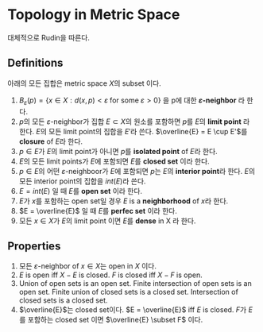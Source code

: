 Topology in Metric Space
=====================
 대체적으로  Rudin을 따른다.
## Definitions
아래의 모든 집합은  metric space $X$의 subset 이다.
1. $B_{\varepsilon}(p) = \{x \in X : d(x, p) < \varepsilon\; \textrm{for some} \;\varepsilon > 0\}$ 을 p에 대한 **$\varepsilon$-neighbor** 라 한다.
2. $p$의 모든 $\varepsilon$-neighbor가 집합 $E \subset X$의 원소를 포함하면 $p$를 $E$의 **limit point** 라 한다. $E$의 모든 limit point의 집합을 $E'$라 쓴다. $\overline{E} = E \cup E'$를 **closure** of $E$라 한다.
3. $p\in E$가 $E$의 limit point가 아니면 $p$를 **isolated point** of $E$라 한다.
4. $E$의 모든 limit points가 $E$에 포함되면 $E$를 **closed set** 이라 한다.
5. $p\in E$의 어떤 $\varepsilon$-neighboor가 $E$에 포함되면 $p$는 $E$의 **interior point**라 한다. $E$의 모든 interior point의 집합을 $int(E)$라 쓴다.
6. $E = int(E)$ 일 때 $E$를 **open set** 이라 한다.
7. $E$가 $x$를 포함하는 open set일 경우 $E$ is a **neighborhood** of $x$라 한다.
8. $E = \overline{E}$ 일 때 $E$를 **perfec set** 이라 한다.
9.  모든 $x \in X$가 $E$의 limit point 이면 $E$를 **dense** in X 라 한다.


## Properties

1. 모든 $\varepsilon$-neighbor of $x \in X$는 open in $X$ 이다.
2. $E$ is open iff $X-E$ is closed. $F$ is closed iff $X-F$ is open.
3. Union of open sets is an open set. Finite intersection of open sets is an open set. Finite union of closed sets is a closed set. Intersection of closed sets is a closed set.
4. $\overline{E}$는 closed set이다. $E = \overline{E}$ iff $E$ is closed. $F$가 $E$를 포함하는 closed set 이면 $\overline{E} \subset F$ 이다. 